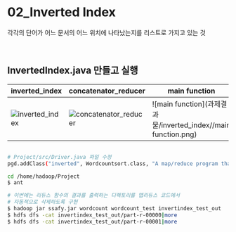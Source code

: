 # 02_Inverted Index

각각의 단어가 어느 문서의 어느 위치에 나타났는지를 리스트로 가지고 있는 것

<br>

## InvertedIndex.java 만들고 실행

| inverted_index                                               | concatenator_reducer                                         | main function                                                |
| ------------------------------------------------------------ | ------------------------------------------------------------ | ------------------------------------------------------------ |
| ![inverted_index](과제결과물/inverted_index//inverted_index.png) | ![concatenator_reducer](과제결과물/inverted_index/concatenator_reducer.png) | ![main function](과제결과물/inverted_index//main function.png) |

```bash

# Project/src/Driver.java 파일 수정
pgd.addClass("inverted", Wordcountsort.class, "A map/reduce program that generates the inverted index using words in the input files.");

cd /home/hadoop/Project
$ ant

# 이번에는 리듀스 함수의 결과를 출력하는 디렉토리를 맵리듀스 코드에서
# 자동적으로 삭제하도록 구현
$ hadoop jar ssafy.jar wordcount wordcount_test invertindex_test_out
$ hdfs dfs -cat invertindex_test_out/part-r-00000|more
$ hdfs dfs -cat invertindex_test_out/part-r-00001|more
```

